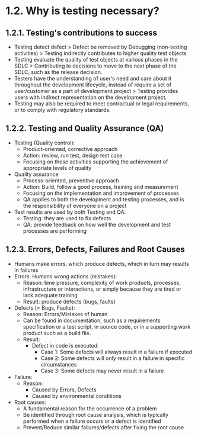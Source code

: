 # 1.2. Why is testing necessary? 

## 1.2.1. Testing's contributions to success
- Testing detect defect > Defect be removed by Debugging (non-testing activities) > Testing indirectly contributes to higher quality test objects
- Testing evaluate the quality of test objects at various phases in the SDLC > Contributing to decisions to move to the next phase of the SDLC, such as the release decision. 
- Testers have the understanding of user's need and care about it throughout the development lifecycle, instead of require a set of user/customer as a part of development project > Testing provides users with indirect representation on the development project.
- Testing may also be required to meet contractual or legal requirements, or to comply with regulatory
standards. 

## 1.2.2. Testing and Quality Assurance (QA)
- Testing (Quality control):
    - Product-oriented, corrective approach
    - Action: review, run test, design test case
    - Focusing on those activities supporting the achievement of appropriate levels of quality
- Quality assurance
    - Process-oriented, preventive approach
    - Action: Build, follow a good process, training and measurement
    - Focusing on the implementation and improvement of processes
    - QA applies to both the development and testing processes, and is the responsibility of everyone on a project
- Test results are used by both Testing and QA: 
    - Testing: they are used to fix defects
    - QA: provide feedback on how well the development and test processes are performing

## 1.2.3. Errors, Defects, Failures and Root Causes 
- Humans make errors, which produce defects, which in turn may results in failures 
- Errors: Humans wrong actions (mistakes): 
    - Reason:  time pressure, complexity of work products, processes, infrastructure or interactions, or simply because they are tired or lack adequate training
    - Result: produce defects (bugs, faults)
- Defects (= Bugs, Faults):  
    - Reason: Errors/Mistakes of human
    - Can be found in documentation, such as a requirements specification or a test script, in source code, or in a supporting work product such as a build file. 
    - Result: 
        - Defect in code is executed: 
            - Case 1: Some defects will always result in a failure if executed
            - Case 2: Some defects will only result in a failure in specific circumstances
            - Case 3: Some defects may never result in a failure 
- Failure: 
    - Reason: 
        - Caused by Errors, Defects
        - Caused by environmental conditions
- Root causes: 
    - A fundamental reason for the occurrence of a problem 
    - Be identified through root cause analysis, which is typically performed when a failure occurs or a defect is identified
    - Prevent/Reduce similar failures/defects after fixing the root cause
